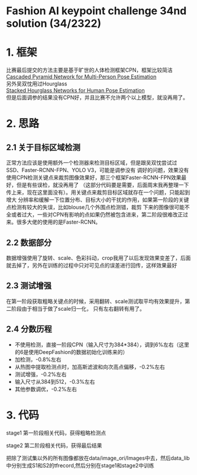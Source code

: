# Fashion AI keypoint challenge 34nd solution  (34/2322)


# 1. 框架
比赛最后提交的方法主要是基于旷世的人体检测框架CPN，框架比较简洁  
[Cascaded Pyramid Network for Multi-Person Pose Estimation](https://arxiv.org/abs/1711.07319)  
另外吴双忱用过Hourglass  
[Stacked Hourglass Networks for Human Pose Estimation](https://arxiv.org/abs/1603.06937)  
但是后面调参的结果没有CPN好，并且比赛不允许两个以上模型，就没再用了。

# 2. 思路

## 2.1 关于目标区域检测
正常方法应该是使用额外一个检测器来检测目标区域，但是跟吴双忱尝试过SSD、Faster-RCNN-FPN、YOLO V3，可能是调参没有
调好的问题，效果没有使用CPN检测关键点来裁剪图像效果好，那三个框架Faster-RCNN-FPN效果最好，但是有些误检，就没再用了
（这部分代码要是需要，后面周末我再整理一下传上来，现在这里面没有）。用关键点来裁剪目标区域就存在一个问题，只能起到增大
分辨率和缓解一下位置分布、目标大小的干扰的作用，如果第一阶段的关键点检测有较大的失误，比如blouse几个外围点检测错，裁剪
下来的图像很可能不全或者过大，一些对CPN有影响的点如果仍然被包含进来，第二阶段很难改正过来。很多大佬的使用的是Faster-RCNN。

## 2.2 数据部分
数据增强使用了旋转、scale、色彩抖动，crop我用了以后发现效果变差了，后面就去掉了，另外在训练的过程中只对可见点的误差进行回传，这样效果最好

## 2.3 测试增强
在第一阶段获取粗略关键点的时候，采用翻转、scale测试取平均有效果提升，第二阶段由于相当于做了scale归一化，
只有左右翻转有用了。

## 2.4 分数历程
* 不使用检测，直接一阶段CPN（输入尺寸为384*384），调到6%左右（这里的6是使用DeepFashion的数据初始化训练来的） 
* 加检测，-0.8%左右  
* 从热图中提取检测点时，加高斯滤波和向次高点偏移，-0.2%左右  
* 测试增强，-0.2%左右  
* 输入尺寸从384到512，-0.3%左右  
* 其他参数调优，-0.2%左右


# 3. 代码

stage1 第一阶段相关代码，获得粗略检测点

stage2 第二阶段相关代码，获得最后结果

把除了测试集以外的所有图像都放在data/image_ori/Images中去，然后data_lib中分别生成S1和S2的tfrecord,然后分别在stage1和stage2中训练



